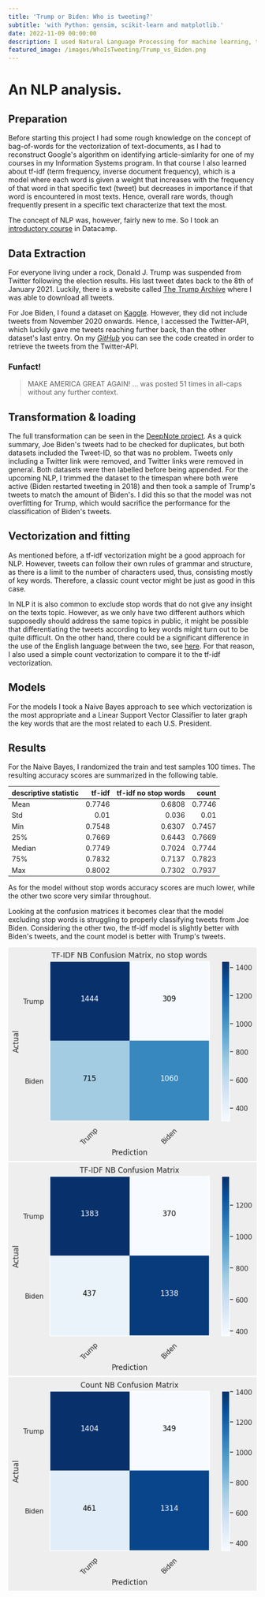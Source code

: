 ```yaml
---
title: 'Trump or Biden: Who is tweeting?'
subtitle: 'with Python: gensim, scikit-learn and matplotlib.'
date: 2022-11-09 00:00:00
description: I used Natural Language Processing for machine learning, to differentiate between the tweets by the two major candidates of the 46th presidential election in the U.S. Various models were used to identify the best and most robust fit.
featured_image: /images/WhoIsTweeting/Trump_vs_Biden.png
---
```

# An NLP analysis.
## Preparation
Before starting this project I had some rough knowledge on the concept of bag-of-words for the vectorization of text-documents, as I had to reconstruct Google's algorithm on identifying article-simlarity for one of my courses in my Information Systems program. In that course I also learned about tf-idf (term frequency, inverse document frequency), which is a model where each word is given a weight that increases with the frequency of that word in that specific text (tweet) but decreases in importance if that word is encountered in most texts. Hence, overall rare words, though frequently present in a specific text characterize that text the most.

The concept of NLP was, however, fairly new to me. So I took an <a href='https://app.datacamp.com/learn/courses/introduction-to-natural-language-processing-in-python'>introductory course</a> in Datacamp.

## Data Extraction
For everyone living under a rock, Donald J. Trump was suspended from Twitter following the election results. His last tweet dates back to the 8th of January 2021. Luckily, there is a website called <a href="https://www.thetrumparchive.com/">The Trump Archive</a> where I was able to download all tweets.

For Joe Biden, I found a dataset on <a href="https://www.kaggle.com/datasets/rohanrao/joe-biden-tweets?resource=download">Kaggle</a>. However, they did not include tweets from November 2020 onwards. Hence, I accessed the Twitter-API, which luckily gave me tweets reaching further back, than the other dataset's last entry. On my [*GitHub*](https://github.com/JosefMoosholzer/JosefMoosholzer.github.io/blob/main/downloads/IndeedScraper.py) you can see the code created in order to retrieve the tweets from the Twitter-API.

### Funfact!
> MAKE AMERICA GREAT AGAIN!
... was posted 51 times in all-caps without any further context.

## Transformation & loading
The full transformation can be seen in the [DeepNote project](https://deepnote.com/@my-projects-jm/Biden-vs-Trump-Who-tweeted-6acfb9ee-5808-4be9-af50-2e63ffd088a4).
As a quick summary, Joe Biden's tweets had to be checked for duplicates, but both datasets included the Tweet-ID, so that was no problem. Tweets only including a Twitter link were removed, and Twitter links were removed in general.
Both datasets were then labelled before being appended.
For the upcoming NLP, I trimmed the dataset to the timespan where both were active (Biden restarted tweeting in 2018) and then took a sample of Trump's tweets to match the amount of Biden's. I did this so that the model was not overfitting for Trump, which would sacrifice the performance for the classification of Biden's tweets.

## Vectorization and fitting
As mentioned before, a tf-idf vectorization might be a good approach for NLP. However, tweets can follow their own rules of grammar and structure, as there is a limit to the number of characters used, thus, consisting mostly of key words. Therefore, a classic count vector might be just as good in this case.

In NLP it is also common to exclude stop words that do not give any insight on the texts topic. However, as we only have two different authors which supposedly should address the same topics in public, it might be possible that differentiating the tweets according to key words might turn out to be quite difficult. On the other hand, there could be a significant difference in the use of the English language between the two, see <a href="https://tiffanymarkman.medium.com/an-analysis-of-president-donald-trumps-use-of-language-74a76c3d062b">here</a>. For that reason, I also used a simple count vectorization to compare it to the tf-idf vectorization.

## Models
For the models I took a Naive Bayes approach to see which vectorization is the most appropriate and a Linear Support Vector Classifier to later graph the key words that are the most related to each U.S. President.

## Results
For the Naive Bayes, I randomized the train and test samples 100 times. The resulting accuracy scores are summarized in the following table.

| descriptive statistic | tf-idf | tf-idf no stop words | count  |
| :-------------------- | -----: | -------------------: | -----: |
| Mean                  | 0.7746 | 0.6808               | 0.7746 |
| Std                   | 0.01   | 0.036                | 0.01   |
| Min                   | 0.7548 | 0.6307               | 0.7457 |
| 25%                   | 0.7669 | 0.6443               | 0.7669 |
| Median                | 0.7749 | 0.7024               | 0.7744 |
| 75%                   | 0.7832 | 0.7137               | 0.7823 |
| Max                   | 0.8002 | 0.7302               | 0.7937 |

As for the model without stop words accuracy scores are much lower, while the other two score very similar throughout.

Looking at the confusion matrices it becomes clear that the model excluding stop words is struggling to properly classifying tweets from Joe Biden.
Considering the other two, the tf-idf model is slightly better with Biden's tweets, and the count model is better with Trump's tweets.
<div class="gallery" data-columns="3">
    <img src="/images/WhoIsTweeting/tfidf_nsw_cm.png">
    <img src="/images/WhoIsTweeting/tfidf_cm.png">
    <img src="/images/WhoIsTweeting/count_cm.png">
</div>
